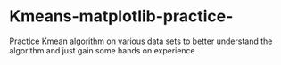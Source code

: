 # Kmeans-matplotlib-practice-
Practice Kmean algorithm on various data sets to better understand the algorithm and just gain some hands on experience 
